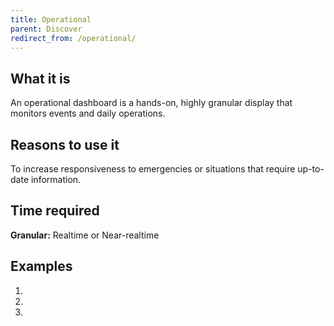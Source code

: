 ```yaml
---
title: Operational
parent: Discover
redirect_from: /operational/
---
```


## What it is

An operational dashboard is a hands-on, highly granular display that monitors events and daily operations. 

## Reasons to use it

To increase responsiveness to emergencies or situations that require up-to-date information.

## Time required

**Granular:** Realtime or Near-realtime

## Examples

1. 

2. 

3. 
